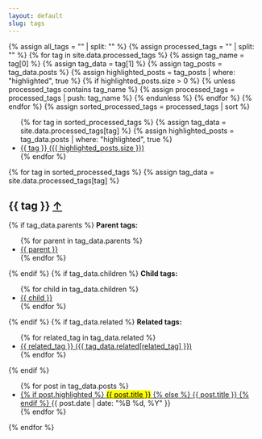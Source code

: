 ```yaml
---
layout: default
slug: tags
---
```


{% assign all_tags = "" | split: "" %}
{% assign processed_tags = "" | split: "" %}
{% for tag in site.data.processed_tags %}
  {% assign tag_name = tag[0] %}
  {% assign tag_data = tag[1] %}
  {% assign tag_posts = tag_data.posts %}
  {% assign highlighted_posts = tag_posts | where: "highlighted", true %}
  {% if highlighted_posts.size > 0 %}
    {% unless processed_tags contains tag_name %}
      {% assign processed_tags = processed_tags | push: tag_name %}
    {% endunless %}
  {% endfor %}
{% endfor %}
{% assign sorted_processed_tags = processed_tags | sort %}

<aside class="tag-list" aria-label="List of all tags">
  <ul>
    {% for tag in sorted_processed_tags %}
      {% assign tag_data = site.data.processed_tags[tag] %}
      {% assign highlighted_posts = tag_data.posts | where: "highlighted", true %}
      <li>
        <a href="#{{ tag | slugify }}" aria-label="Tag {{ tag }} with {{ highlighted_posts.size }} highlighted posts">
          {{ tag }} ({{ highlighted_posts.size }})
        </a>
      </li>
    {% endfor %}
  </ul>
</aside>

<div class="tagged-posts">
  {% for tag in sorted_processed_tags %}
    {% assign tag_data = site.data.processed_tags[tag] %}
    <section id="{{ tag | slugify }}" aria-labelledby="{{ tag | slugify }}-heading">
      <h2 id="{{ tag | slugify }}-heading">
        {{ tag }}
        <a href="#" class="back-to-top" aria-label="Back to top">&uarr;</a>
      </h2>
      {% if tag_data.parents %}
        <strong>Parent tags:</strong>
        <ul>
          {% for parent in tag_data.parents %}
            <li>
              <a href="#{{ parent | slugify }}" aria-label="Parent tag {{ parent }}">{{ parent }}</a>
            </li>
          {% endfor %}
        </ul>
      {% endif %}
      {% if tag_data.children %}
        <strong>Child tags:</strong>
        <ul>
          {% for child in tag_data.children %}
            <li>
              <a href="#{{ child | slugify }}" aria-label="Child tag {{ child }}">{{ child }}</a>
            </li>
          {% endfor %}
        </ul>
      {% endif %}
      {% if tag_data.related %}
        <strong>Related tags:</strong>
        <ul>
          {% for related_tag in tag_data.related %}
            <li>
              <a href="#{{ related_tag | slugify }}" aria-label="Related tag {{ related_tag }}">
                {{ related_tag }} ({{ tag_data.related[related_tag] }})
              </a>
            </li>
          {% endfor %}
        </ul>
      {% endif %}
      <ul>
        {% for post in tag_data.posts %}
          <li>
            <a href="{{ post.url }}">
              {% if post.highlighted %}
                <mark>{{ post.title }}</mark>
              {% else %}
                {{ post.title }}
              {% endif %}
            </a>
            <time datetime="{{ post.date | date_to_xmlschema }}">{{ post.date | date: "%B %d, %Y" }}</time>
          </li>
        {% endfor %}
      </ul>
    </section>
  {% endfor %}
</div>
